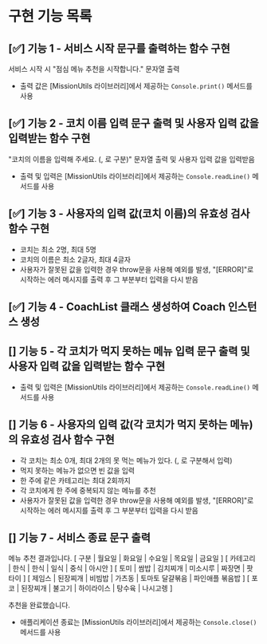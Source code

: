 # 구현 기능 목록

## [✅] 기능 1 - 서비스 시작 문구를 출력하는 함수 구현

서비스 시작 시 "점심 메뉴 추천을 시작합니다." 문자열 출력

- 출력 값은 [MissionUtils 라이브러리]에서 제공하는 `Console.print()` 메서드를 사용

## [✅] 기능 2 - 코치 이름 입력 문구 출력 및 사용자 입력 값을 입력받는 함수 구현

"코치의 이름을 입력해 주세요. (, 로 구분)" 문자열 출력 및 사용자 입력 값을 입력받음

- 출력 및 입력은 [MissionUtils 라이브러리]에서 제공하는 `Console.readLine()` 메서드를 사용

## [✅] 기능 3 - 사용자의 입력 값(코치 이름)의 유효성 검사 함수 구현

- 코치는 최소 2명, 최대 5명
- 코치의 이름은 최소 2글자, 최대 4글자
- 사용자가 잘못된 값을 입력한 경우 throw문을 사용해 예외를 발생, "[ERROR]"로 시작하는 에러 메시지를 출력 후 그 부분부터 입력을 다시 받음

## [✅] 기능 4 - CoachList 클래스 생성하여 Coach 인스턴스 생성

## [] 기능 5 - 각 코치가 먹지 못하는 메뉴 입력 문구 출력 및 사용자 입력 값을 입력받는 함수 구현

- 출력 및 입력은 [MissionUtils 라이브러리]에서 제공하는 `Console.readLine()` 메서드를 사용

## [] 기능 6 - 사용자의 입력 값(각 코치가 먹지 못하는 메뉴)의 유효성 검사 함수 구현

- 각 코치는 최소 0개, 최대 2개의 못 먹는 메뉴가 있다. (, 로 구분해서 입력)
- 먹지 못하는 메뉴가 없으면 빈 값을 입력
- 한 주에 같은 카테고리는 최대 2회까지
- 각 코치에게 한 주에 중복되지 않는 메뉴를 추천
- 사용자가 잘못된 값을 입력한 경우 throw문을 사용해 예외를 발생, "[ERROR]"로 시작하는 에러 메시지를 출력 후 그 부분부터 입력을 다시 받음

## [] 기능 7 - 서비스 종료 문구 출력

메뉴 추천 결과입니다.
[ 구분 | 월요일 | 화요일 | 수요일 | 목요일 | 금요일 ]
[ 카테고리 | 한식 | 한식 | 일식 | 중식 | 아시안 ]
[ 토미 | 쌈밥 | 김치찌개 | 미소시루 | 짜장면 | 팟타이 ]
[ 제임스 | 된장찌개 | 비빔밥 | 가츠동 | 토마토 달걀볶음 | 파인애플 볶음밥 ]
[ 포코 | 된장찌개 | 불고기 | 하이라이스 | 탕수육 | 나시고렝 ]

추천을 완료했습니다.

- 애플리케이션 종료는 [MissionUtils 라이브러리]에서 제공하는 `Console.close()` 메서드를 사용
